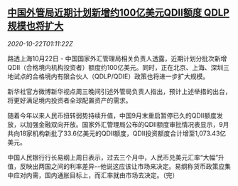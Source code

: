<!--1603329796000-->
[中国外管局近期计划新增约100亿美元QDII额度 QDLP规模也将扩大](https://cn.reuters.com/article/china-safe-qdii-qdlp-1022-idCNKBS27702R)
------

<div><i>2020-10-22T01:11:22Z</i></div><p>路透上海10月22日 - 中国国家外汇管理局相关负责人透露，近期计划分批次新增QDII（合格境内机构投资者）额度约100亿美元。同时，正在北京、上海、深圳三地试点的合格境内有限合伙人（QDLP/QDIE）政策也将进一步扩大规模。</p><p>新华社官方微博新华视点周三晚间引述外管局负责人指出，预计上述举措的出台，将更好满足境内投资者全球配置资产的需求。</p><p>随着今年以来人民币扭转弱势持续升值，中国9月末重启暂停已久的QDII额度发放，以加强金融双向开放。国家外汇管理局公布的QDII额度审批情况表显示，9月共向18家机构新批了33.6亿美元的QDII额度，QDII投资额度合计增至1,073.43亿美元。</p><p>中国人民银行行长易纲上周日表示，过去三个月中，人民币兑美元汇率“大幅”升值，反映出两国之间的利率差异--他说这应该让市场来决定。易纲称货币政策应集中应对内需，国内通胀目标上，而汇率就由市场去决定。（完）</p>
